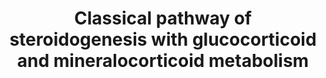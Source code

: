 ---
annotations:
- id: PW:0001152
  parent: classic metabolic pathway
  type: Pathway Ontology
  value: steroid biosynthetic pathway
- id: PW:0001478
  parent: disease pathway
  type: Pathway Ontology
  value: congenital adrenal hyperplasia pathway
- id: DOID:3765
  type: Disease Ontology
  value: pseudohermaphroditism
- id: PW:0000770
  parent: classic metabolic pathway
  type: Pathway Ontology
  value: C19-steroid hormone biosynthetic pathway
- id: PW:0002466
  parent: disease pathway
  type: Pathway Ontology
  value: apparent mineralocorticoid excess syndrome pathway
- id: DOID:0090121
  type: Disease Ontology
  value: obsolete apparent mineralocorticoid excess
- id: DOID:0050546
  parent: genetic disease
  type: Disease Ontology
  value: congenital adrenal insufficiency
- id: PW:0001479
  parent: disease pathway
  type: Pathway Ontology
  value: lipoid congenital adrenal hyperplasia pathway
- id: DOID:0050811
  parent: genetic disease
  type: Disease Ontology
  value: congenital adrenal hyperplasia
- id: PW:0000070
  parent: classic metabolic pathway
  type: Pathway Ontology
  value: C21-steroid hormone biosynthetic pathway
- id: DOID:0090139
  type: Disease Ontology
  value: cortisone reductase deficiency
- id: PW:0000772
  parent: classic metabolic pathway
  type: Pathway Ontology
  value: glucocorticoid biosynthetic pathway
- id: PW:0000013
  parent: disease pathway
  type: Pathway Ontology
  value: disease pathway
- id: DOID:4367
  parent: genetic disease
  type: Disease Ontology
  value: apparent mineralocorticoid excess syndrome
authors:
- ElineSanders
- Ingebude
- DeSl
- IreneHemel
- Egonw
- Fehrhart
- Eweitz
- Finterly
communities:
- RareDiseases
- IEM
description: The biosynthesis of steroid hormones is a difficult process in which
  Cholesterol is transformed into mineralocorticoids, glucocorticoids and sex hormones
  via a series of hydroxylation, oxidation and reduction steps. To better understand
  the molecular level of sexual organ maturation in humans, the classical pathway
  and the alternative pathway of this process are produced. The pathways produce the
  main steroid hormones in humans, namely Progestogen, Corticosteroids, Androgens
  and Estrogens.  The classical pathway is meant to produce an important steroid called
  Androgen, which is a synthetic steroid hormone that regulates sexual development
  and the maintenance of the male sex organs via binding to androgen receptors. Next
  to the classical pathway of androgen synthesis, alternative pathways are known,
  such as [https://www.wikipathways.org/index.php/Pathway:WP4524].  For more information
  and details about Androgens and the diseases linked with this molecular pathway,
  please visit Chapter 37 of the book of Blau (ISBN 3642403360 (978-3642403361)) .  We
  have recently expanded this pathway with information from the Glucocorticoid and
  Mineralocorticoid Metabolism (previously captured in WP273; overlapping content
  is indicated with double borders for individual datanodes; information previously
  missing is added with dashed borders).  Mineralocorticoid (M) and glucocorticoid
  (G) receptors regulate transcription; either through 11-beta-hydroxysteroid dehydrogenase
  influencing aldosterone specificity on epithelial M-receptors or by modulcation
  of AP-1- and NF-kappa-B-induced transcription through G-receptors. Specifically
  for the first case, aldosterone resistance in an autosomal form (aka pseudohypoaldosteronism)
  is linked to loss-of-function in epithelical Na-channel subunits [http://www.annualreviews.org/doi/abs/10.1146/annurev.med.48.1.231].
last-edited: 2021-11-30
organisms:
- Homo sapiens
redirect_from:
- /index.php/Pathway:WP4523
- /instance/WP4523
revision: null
schema-jsonld:
- '@context': https://schema.org/
  '@id': https://wikipathways.github.io/pathways/WP4523.html
  '@type': Dataset
  creator:
    '@type': Organization
    name: WikiPathways
  description: The biosynthesis of steroid hormones is a difficult process in which
    Cholesterol is transformed into mineralocorticoids, glucocorticoids and sex hormones
    via a series of hydroxylation, oxidation and reduction steps. To better understand
    the molecular level of sexual organ maturation in humans, the classical pathway
    and the alternative pathway of this process are produced. The pathways produce
    the main steroid hormones in humans, namely Progestogen, Corticosteroids, Androgens
    and Estrogens.  The classical pathway is meant to produce an important steroid
    called Androgen, which is a synthetic steroid hormone that regulates sexual development
    and the maintenance of the male sex organs via binding to androgen receptors.
    Next to the classical pathway of androgen synthesis, alternative pathways are
    known, such as [https://www.wikipathways.org/index.php/Pathway:WP4524].  For more
    information and details about Androgens and the diseases linked with this molecular
    pathway, please visit Chapter 37 of the book of Blau (ISBN 3642403360 (978-3642403361))
    .  We have recently expanded this pathway with information from the Glucocorticoid
    and Mineralocorticoid Metabolism (previously captured in WP273; overlapping content
    is indicated with double borders for individual datanodes; information previously
    missing is added with dashed borders).  Mineralocorticoid (M) and glucocorticoid
    (G) receptors regulate transcription; either through 11-beta-hydroxysteroid dehydrogenase
    influencing aldosterone specificity on epithelial M-receptors or by modulcation
    of AP-1- and NF-kappa-B-induced transcription through G-receptors. Specifically
    for the first case, aldosterone resistance in an autosomal form (aka pseudohypoaldosteronism)
    is linked to loss-of-function in epithelical Na-channel subunits [http://www.annualreviews.org/doi/abs/10.1146/annurev.med.48.1.231].
  keywords:
  - ' and Metabolism'
  - (11)-Deoxycorticosterone
  - (R)20-hydroxy-
  - -5b-Pregnane-3,11,20-trione
  - 11-Deoxycortisol
  - 11b, 21-Dihydroxy-3,20-
  - 11b,17a 21-Trihydroxy-5b
  - 11beta-HSD1
  - 11beta-HSD2
  - 17-beta-HSD3
  - 17-hydroxypregnenolone
  - 17-hydroxyprogesterone
  - 17a,21-Dihydroxy-5b-17a,21-Dihydroxy
  - 18-Monooxy
  - 18-hydroxycorticosterone
  - 20b-Hydroxy-
  - 3-Oxo-5b-
  - 3-beta-
  - 3-beta-HSD
  - 3B-OH-delta-
  - 3a,11b,21-Trihydroxy-20-
  - 3a-Hydroxy-
  - 3a-OH-5b-Pregnane-20-one
  - 5-alpha-Reductase2
  - 5b-Pregnan-18-al
  - 5b-Pregnane-3,20-dione
  - Aldosterone
  - Androgen Synthesis
  - Androstenedione
  - Biosynthesis
  - CYP11A1
  - CYP11B2
  - Cholesterol
  - 'Cholesterol '
  - Corticosterone
  - 'Corticosterone '
  - Cortisol
  - Cortisone
  - 'Cortisone '
  - Cortolone
  - Cytochrome b5
  - DHEA
  - Dihydrotestosterone
  - Glucuronides
  - H6PD
  - HSD
  - HSD3B1
  - HSD3B2
  - Methyl Oxidase
  - NADP+
  - NADPH
  - Oestradiol
  - Oxo-5b-Pregnan-18-al
  - P450Aro
  - P450c11
  - P450c17
  - P450c21
  - P450scc
  - POR
  - Pregnane 3,20-dione
  - Pregnanediol
  - Pregnenolone
  - Progesterone
  - STAR
  - Steroid Dh
  - Steroid Hormone Signaling
  - Testosterone
  - Urocortisol
  - Urocortisone
  - beta-reductase
  - steroid Dh
  license: CC0
  name: Classical pathway of steroidogenesis with glucocorticoid and mineralocorticoid
    metabolism
seo: CreativeWork
title: Classical pathway of steroidogenesis with glucocorticoid and mineralocorticoid
  metabolism
wpid: WP4523
---